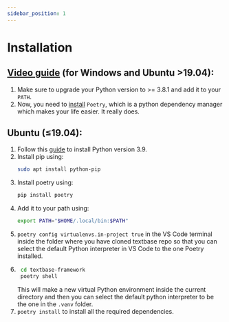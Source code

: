 ```yaml
---
sidebar_position: 1
---
```


# Installation

## [Video guide](https://youtu.be/pcw7G3S7FGw) (for Windows and Ubuntu >19.04):

1. Make sure to upgrade your Python version to >= 3.8.1 and add it to your `PATH`.
2. Now, you need to [install](https://python-poetry.org/docs/#installation) `Poetry`, which is a python dependency manager which makes your life easier. It really does.

## Ubuntu (≤19.04):

1. Follow this [guide](https://gist.github.com/basaks/652eea861a143a9b3d11805c96273488) to install Python version 3.9.
2. Install pip using:
    ```bash
    sudo apt install python-pip
    ```
3. Install poetry using:
    ```bash
    pip install poetry
    ```
4. Add it to your path using:
    ```bash
    export PATH="$HOME/.local/bin:$PATH"
    ```
5. `poetry config virtualenvs.in-project true` in the VS Code terminal inside the folder where you have cloned textbase repo so that you can select the default Python interpreter in VS Code to the one Poetry installed.
6. ```bash
    cd textbase-framework
    poetry shell
    ```
    This will make a new virtual Python environment inside the current directory and then you can select the default python interpreter to be the one in the `.venv` folder.
7. `poetry install` to install all the required dependencies.